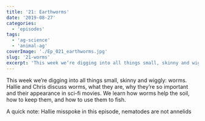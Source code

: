 ```yaml
---
title: '21: Earthworms'
date: '2019-08-27'
categories:
  - 'episodes'
tags:
  - 'ag-science'
  - 'animal-ag'
coverImage: './Ep_021_earthworms.jpg'
slug: '21-worms'
excerpt: 'This week we’re digging into all things small, skinny and wiggly: worms. Hallie and Chris discuss worms, what they are, why they’re so important and their appearance in sci-fi movies. We learn how worms help the soil, how to keep them, and how to use them to fish.'
---
```


This week we’re digging into all things small, skinny and wiggly: worms. Hallie and Chris discuss worms, what they are, why they’re so important and their appearance in sci-fi movies. We learn how worms help the soil, how to keep them, and how to use them to fish.

A quick note: Hallie misspoke in this episode, nematodes are not annelids
